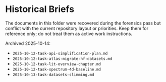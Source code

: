 # Historical Briefs

The documents in this folder were recovered during the forensics pass but conflict with the current repository
layout or priorities. Keep them for reference only; do not treat them as active work instructions.

Archived 2025-10-14:

- `2025-10-12-task-api-simplification-plan.md`
- `2025-10-12-task-atlas-migrate-hf-datasets.md`
- `2025-10-12-task-lit-overview-chapter.md`
- `2025-10-12-task-spectrum-4d-baseline.md`
- `2025-10-13-task-datasets-slimming.md`
